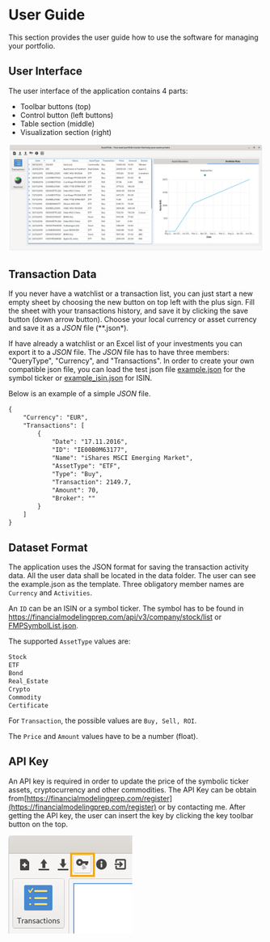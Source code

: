 # User Guide

This section provides the user guide how to use the software for managing your portfolio.

## User Interface

The user interface of the application contains 4 parts:

* Toolbar buttons (top)
* Control button (left buttons)
* Table section (middle)
* Visualization section (right)

![UI][roi]


## Transaction Data

If you never have a watchlist or a transaction list, you can just start a new empty sheet by choosing the new button on top left with the plus sign. Fill the sheet with your transactions history, and save it by clicking the save button (down arrow button). Choose your local currency or asset currency and save it as a *JSON* file (**.json*).


If have already a watchlist or an Excel list of your investments you can export it to a *JSON* file. The *JSON* file has to have three members: "QueryType", "Currency", and "Transactions". In order to create your own compatible json file, you can load the test json file [example.json](../data/example.json) for the symbol ticker or [example_isin.json](../data/example_isin.json) for ISIN.

Below is an example of a simple *JSON* file.

```
{
    "Currency": "EUR",
    "Transactions": [
        {
            "Date": "17.11.2016",
            "ID": "IE00B0M63177",
            "Name": "iShares MSCI Emerging Market",
            "AssetType": "ETF",
            "Type": "Buy",
            "Transaction": 2149.7,
            "Amount": 70,
            "Broker": ""
        }
    ]
}
```

## Dataset Format

The application uses the JSON format for saving the transaction activity data. All the user data shall be located in the data folder. The user can see the example.json as the template. Three obligatory member names are `Currency` and `Activities`.

An `ID` can be an ISIN or a symbol ticker. The symbol has to be found in https://financialmodelingprep.com/api/v3/company/stock/list or [FMPSymbolList.json](../data/FMPSymbolList.json).

The supported `AssetType` values are:

```
Stock
ETF
Bond
Real_Estate
Crypto
Commodity
Certificate
```

For `Transaction`, the possible values are `Buy, Sell, ROI`. 

The `Price` and `Amount` values have to be a number (float).

## API Key

An API key is required in order to update the price of the symbolic ticker assets, cryptocurrency and other commodities. The API Key can be obtain from[https://financialmodelingprep.com/register](https://financialmodelingprep.com/register) or by contacting me. After getting the API key, the user can insert the key by clicking the key toolbar button on the top.

![API Key][key]

[roi]: imgs/roi.png "Screenshot of the accumulated RoI plot"
[key]: imgs/api_key.png "Add API Key toolbar"